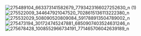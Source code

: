 ![275489104_663373141582679_7793423166027252630_n (1)](https://user-images.githubusercontent.com/100171477/159377307-d81f7d31-abff-4989-a74a-3a275f369315.png)
</br>
![275522009_344647921047520_7028615136113222380_n](https://user-images.githubusercontent.com/100171477/159379952-6181ab3d-abac-420e-8b28-64feecf8cc0c.png)
</br>
![275532029_508090520809084_591788913504789002_n](https://user-images.githubusercontent.com/100171477/159382608-e9039c3c-029c-4891-9d2c-9c5ddbb227bd.png)
</br>
![275473194_301724745247881_6850907403524631246_n](https://user-images.githubusercontent.com/100171477/159384107-062ab3cc-cf03-49be-bcbb-b366b56aa60a.png)
</br>
![275678428_1008552966734191_771465706042639189_n](https://user-images.githubusercontent.com/100171477/159385700-35d74e16-90e7-43d6-bb77-6e26d7e7ccfc.png)
